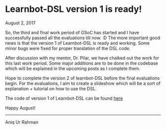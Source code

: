 # Learnbot-DSL version 1 is ready!

August 2, 2017

So, the third and final work period of GSoC has started and I have successfully passed all the evaluations till now. :D
The more important good news is that the version 1 of Learnbot-DSL is ready and working. Some minor bugs were fixed for proper translation of the DSL code.

After discussion with my mentor, Dr. Pilar, we have chalked out the work for this last work period. Some major additions are to be done in the codebase which will be explained in the upcoming posts as I complete them.

Hope to complete the version 2 of learnbot-DSL before the final evaluations begin.
For the evaluations, I aim to create a slideshow which will be a sort of explanation + tutorial on how to use the DSL.

The code of version 1 of Learnbot-DSL can be found [here](https://github.com/robocomp/learnbot/blob/master/learnbot-dsl/translator_v1.py)

Happy August!

* * *
Aniq Ur Rahman